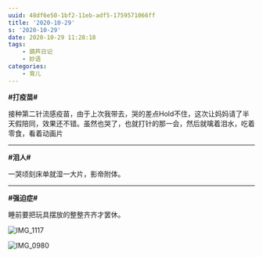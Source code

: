 ```yaml
---
uuid: 48df6e50-1bf2-11eb-adf5-1759571066ff
title: '2020-10-29'
s: '2020-10-29'
date: 2020-10-29 11:28:18
tags:
	- 葫芦日记
	- 妙语
categories:
	- 育儿
---
```






**\#打疫苗\#**

接种第二针流感疫苗，由于上次我带去，哭的差点Hold不住，这次让妈妈请了半天假陪同，效果还不错。虽然也哭了，也就打针的那一会，然后就噙着泪水，吃着零食，看着动画片

---



**\#泪人\#**

一哭顷刻床单就湿一大片，影帝附体。

---



**\#强迫症\#**

睡前要把玩具摆放的整整齐齐才罢休。

![IMG_1117](https://blog-assets.liupei.xin/assets/2020-10-29/IMG_1117.jpg-public)

<!-- more -->



![IMG_0980](https://blog-assets.liupei.xin/assets/2020-10-29/IMG_0980.jpg-public)
